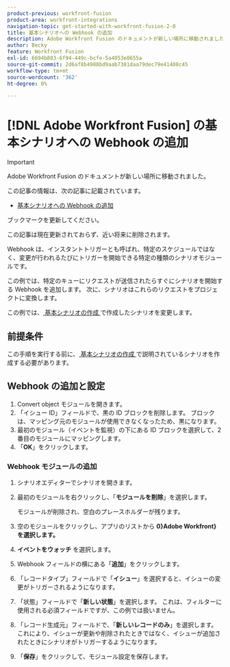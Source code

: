 ```yaml
---
product-previous: workfront-fusion
product-area: workfront-integrations
navigation-topic: get-started-with-workfront-fusion-2-0
title: 基本シナリオへの Webhook の追加
description: Adobe Workfront Fusion のドキュメントが新しい場所に移動されました。 この記事は廃止されましたが、この機能を説明する新しい記事へのリンクが含まれています。
author: Becky
feature: Workfront Fusion
exl-id: 6694b883-6f94-449c-bcfe-5a4053e8655a
source-git-commit: 2d6af8b4988bd9aab7381daa79dec79e41408c45
workflow-type: tm+mt
source-wordcount: '362'
ht-degree: 0%

---
```


# [!DNL Adobe Workfront Fusion] の基本シナリオへの Webhook の追加

>[!IMPORTANT]
>
>Adobe Workfront Fusion のドキュメントが新しい場所に移動されました。
>
>この記事の情報は、次の記事に記載されています。
>
>* [ 基本シナリオへの Webhook の追加 ](https://experienceleague.adobe.com/docs/workfront-fusion/using/build-practice-scenarios/add-a-webhook-to-basic-scenario.html)
>
>ブックマークを更新してください。
>
>この記事は現在更新されておらず、近い将来に削除されます。

Webhook は、インスタントトリガーとも呼ばれ、特定のスケジュールではなく、変更が行われるたびにトリガーを開始できる特定の種類のシナリオモジュールです。

この例では、特定のキューにリクエストが送信されたらすぐにシナリオを開始する Webhook を追加します。 次に、シナリオはこれらのリクエストをプロジェクトに変換します。

この例では、[ 基本シナリオの作成 ](/help/quicksilver/workfront-fusion/get-started/build-practice-scenarios/create-simple-scenario.md) で作成したシナリオを変更します。

## 前提条件

この手順を実行する前に、[ 基本シナリオの作成 ](/help/quicksilver/workfront-fusion/get-started/build-practice-scenarios/create-simple-scenario.md) で説明されているシナリオを作成する必要があります。

## Webhook の追加と設定

1. Convert object モジュールを開きます。
1. 「イシュー ID」フィールドで、黒の ID ブロックを削除します。 ブロックは、マッピング元のモジュールが使用できなくなったため、黒になります。
1. 最初のモジュール（イベントを監視）の下にある ID ブロックを選択して、2 番目のモジュールにマッピングします。
1. 「**OK**」をクリックします。

### Webhook モジュールの追加

1. シナリオエディターでシナリオを開きます。
1. 最初のモジュールを右クリックし、「**モジュールを削除**」を選択します。

   モジュールが削除され、空白のプレースホルダーが残ります。

1. 空のモジュールをクリックし、アプリのリストから **0}Adobe Workfront} を選択します。**
1. **イベントをウォッチ** を選択します。
1. Webhook フィールドの横にある「**追加**」をクリックします。
1. 「レコードタイプ」フィールドで「**イシュー**」を選択すると、イシューの変更がトリガーされるようになります。
1. 「状態」フィールドで「**新しい状態**」を選択します。 これは、フィルターに使用される必須フィールドですが、この例では扱いません。
1. 「レコード生成元」フィールドで、「**新しいレコードのみ**」を選択します。 これにより、イシューが更新や削除されたときではなく、イシューが追加されたときにシナリオがトリガーするようになります。
1. 「**保存**」をクリックして、モジュール設定を保存します。
